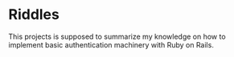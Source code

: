 # Riddles

This projects is supposed to summarize my knowledge on how to implement basic authentication machinery with Ruby on Rails.
